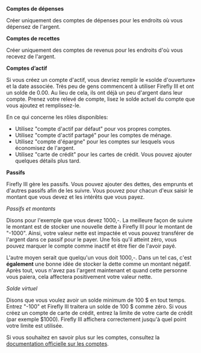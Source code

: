 **Comptes de dépenses**

Créer uniquement des comptes de dépenses pour les endroits où vous dépensez de l'argent.

**Comptes de recettes**

Créer uniquement des comptes de revenus pour les endroits d'où vous recevez de l'argent.

**Comptes d’actif**

Si vous créez un compte d'actif, vous devriez remplir le «solde d'ouverture» et la date associée. Très peu de gens commencent à utiliser Firefly III et ont un solde de 0.00. Au lieu de cela, ils ont déjà un peu d'argent dans leur compte. Prenez votre relevé de compte, lisez le solde actuel du compte que vous ajoutez et remplissez-le.

En ce qui concerne les rôles disponibles:

- Utilisez "compte d'actif par défaut" pour vos propres comptes.
- Utilisez "compte d'actif partagé" pour les comptes de ménage.
- Utilisez "compte d'épargne" pour les comptes sur lesquels vous économisez de l'argent.
- Utilisez "carte de crédit" pour les cartes de crédit. Vous pouvez ajouter quelques détails plus tard.

**Passifs**

Firefly III gère les passifs. Vous pouvez ajouter des dettes, des emprunts et d'autres passifs afin de les suivre. Vous pouvez pour chacun d'eux saisir le montant que vous devez et les intérêts que vous payez.

*Passifs et montants*

Disons pour l'exemple que vous devez 1000,-. La meilleure façon de suivre le montant est de stocker une nouvelle dette à Firefly III pour le montant de "-1000". Ainsi, votre valeur nette est impactée et vous pouvez transférer de l'argent dans ce passif pour le payer. Une fois qu'il atteint zéro, vous pouvez marquer le compte comme inactif et être fier de l'avoir payé.

L'autre moyen serait que quelqu'un vous doit 1000,-. Dans un tel cas, c'est **également** une bonne idée de stocker la dette comme un montant négatif. Après tout, vous n'avez pas l'argent maintenant et quand cette personne vous paiera, cela affectera positivement votre valeur nette.

*Solde virtuel*

Disons que vous voulez avoir un solde minimum de 100 $ en tout temps. Entrez "-100" et Firefly III traitera un solde de 100 $ comme zéro. Si vous créez un compte de carte de crédit, entrez la limite de votre carte de crédit (par exemple $1000). Firefly III affichera correctement jusqu'à quel point votre limite est utilisée.

Si vous souhaitez en savoir plus sur les comptes, consultez la [documentation officielle sur les comptes](https://docs.firefly-iii.org/concepts/accounts).